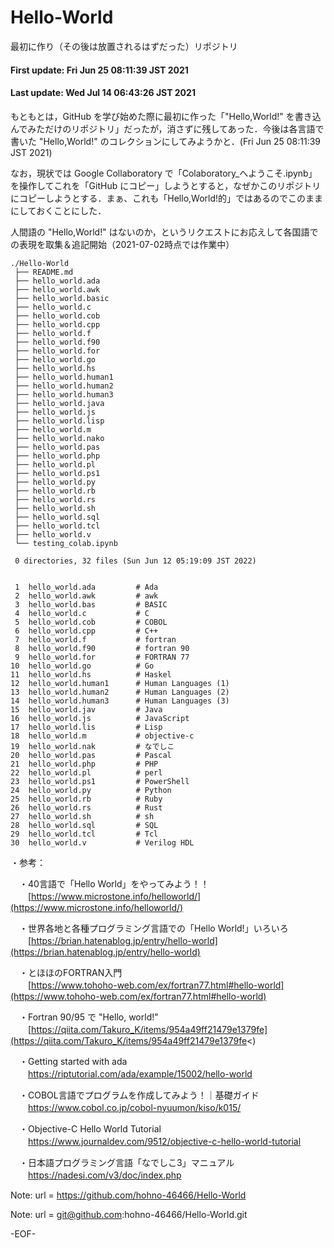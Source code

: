 # Hello-World
最初に作り（その後は放置されるはずだった）リポジトリ

#### First update: Fri Jun 25 08:11:39 JST 2021
#### Last update: Wed Jul 14 06:43:26 JST 2021

もともとは，GitHub を学び始めた際に最初に作った「"Hello,World!" を書き込んでみただけのリポジトリ」だったが，消さずに残してあった．今後は各言語で書いた "Hello,World!" のコレクションにしてみようかと．(Fri Jun 25 08:11:39 JST 2021)

なお，現状では Google Collaboratory で「Colaboratory_へようこそ.ipynb」を操作してこれを「GitHub にコピー」しようとすると，なぜかこのリポジトリにコピーしようとする．まぁ、これも「Hello,World!的」ではあるのでこのままにしておくことにした．

人間語の "Hello,World!" はないのか，というリクエストにお応えして各国語での表現を取集＆追記開始（2021-07-02時点では作業中）

    ./Hello-World
     ├── README.md
     ├── hello_world.ada
     ├── hello_world.awk
     ├── hello_world.basic
     ├── hello_world.c
     ├── hello_world.cob
     ├── hello_world.cpp
     ├── hello_world.f
     ├── hello_world.f90
     ├── hello_world.for
     ├── hello_world.go
     ├── hello_world.hs
     ├── hello_world.human1
     ├── hello_world.human2
     ├── hello_world.human3
     ├── hello_world.java
     ├── hello_world.js
     ├── hello_world.lisp
     ├── hello_world.m
     ├── hello_world.nako
     ├── hello_world.pas
     ├── hello_world.php
     ├── hello_world.pl
     ├── hello_world.ps1
     ├── hello_world.py
     ├── hello_world.rb
     ├── hello_world.rs
     ├── hello_world.sh
     ├── hello_world.sql
     ├── hello_world.tcl
     ├── hello_world.v
     └── testing_colab.ipynb
     
     0 directories, 32 files (Sun Jun 12 05:19:09 JST 2022)


     1  hello_world.ada         # Ada
     2  hello_world.awk         # awk
     3  hello_world.bas         # BASIC
     4  hello_world.c           # C
     5  hello_world.cob         # COBOL
     6  hello_world.cpp         # C++
     7  hello_world.f           # fortran
     8  hello_world.f90         # fortran 90
     9  hello_world.for         # FORTRAN 77
    10  hello_world.go          # Go
    11  hello_world.hs          # Haskel
    12  hello_world.human1      # Human Languages (1)
    13  hello_world.human2      # Human Languages (2)
    14  hello_world.human3      # Human Languages (3)
    15  hello_world.jav         # Java
    16  hello_world.js          # JavaScript
    17  hello_world.lis         # Lisp
    18  hello_world.m           # objective-c
    19  hello_world.nak         # なでしこ
    20  hello_world.pas         # Pascal
    21  hello_world.php         # PHP
    22  hello_world.pl          # perl
    23  hello_world.ps1         # PowerShell
    24  hello_world.py          # Python
    25  hello_world.rb          # Ruby
    26  hello_world.rs          # Rust
    27  hello_world.sh          # sh
    28  hello_world.sql         # SQL
    29  hello_world.tcl         # Tcl
    30  hello_world.v           # Verilog HDL

・参考：

　・40言語で「Hello World」をやってみよう！！<BR>
　　[https://www.microstone.info/helloworld/](https://www.microstone.info/helloworld/)

　・世界各地と各種プログラミング言語での「Hello World!」いろいろ<BR>
　　[https://brian.hatenablog.jp/entry/hello-world](https://brian.hatenablog.jp/entry/hello-world)

　・とほほのFORTRAN入門<BR>
　　[https://www.tohoho-web.com/ex/fortran77.html#hello-world](https://www.tohoho-web.com/ex/fortran77.html#hello-world)

　・Fortran 90/95 で "Hello, world!"<BR>
　　[https://qiita.com/Takuro_K/items/954a49ff21479e1379fe](https://qiita.com/Takuro_K/items/954a49ff21479e1379fe<)

　・Getting started with ada<BR>
　　https://riptutorial.com/ada/example/15002/hello-world

　・COBOL言語でプログラムを作成してみよう！｜基礎ガイド<BR>
　　https://www.cobol.co.jp/cobol-nyuumon/kiso/k015/

　・Objective-C Hello World Tutorial<BR>
　　https://www.journaldev.com/9512/objective-c-hello-world-tutorial

　・日本語プログラミング言語「なでしこ3」マニュアル<BR>
　　https://nadesi.com/v3/doc/index.php


Note:   url = https://github.com/hohno-46466/Hello-World

Note:   url = git@github.com:hohno-46466/Hello-World.git

-EOF-
